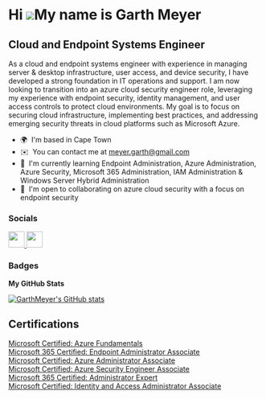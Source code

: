 Hi ![](https://user-images.githubusercontent.com/18350557/176309783-0785949b-9127-417c-8b55-ab5a4333674e.gif)My name is Garth Meyer
===================================================================================================================================

Cloud and Endpoint Systems Engineer
---------------------------

As a cloud and endpoint systems engineer with experience in managing server & desktop infrastructure, user access, and device security, I have developed a strong foundation in IT operations and support. I am now looking to transition into an azure cloud security engineer role, leveraging my experience with endpoint security, identity management, and user access controls to protect cloud environments. My goal is to focus on securing cloud infrastructure, implementing best practices, and addressing emerging security threats in cloud platforms such as Microsoft Azure.

* 🌍  I'm based in Cape Town
* ✉️  You can contact me at [meyer.garth@gmail.com](mailto:meyer.garth@gmail.com)
* 🧠  I'm currently learning Endpoint Administration, Azure Administration, Azure Security, Microsoft 365 Administration, IAM Administration & Windows Server Hybrid Administration
* 🤝  I'm open to collaborating on azure cloud security with a focus on endpoint security


### Socials

<p align="left"> <a href="https://www.github.com/GarthMeyer" target="_blank" rel="noreferrer"> <picture> <source media="(prefers-color-scheme: dark)" srcset="https://raw.githubusercontent.com/danielcranney/readme-generator/main/public/icons/socials/github-dark.svg" /> <source media="(prefers-color-scheme: light)" srcset="https://raw.githubusercontent.com/danielcranney/readme-generator/main/public/icons/socials/github.svg" /> <img src="https://raw.githubusercontent.com/danielcranney/readme-generator/main/public/icons/socials/github.svg" width="32" height="32" /> </picture> </a> <a href="https://www.linkedin.com/in/garth-meyer/" target="_blank" rel="noreferrer"> <picture> <source media="(prefers-color-scheme: dark)" srcset="https://raw.githubusercontent.com/danielcranney/readme-generator/main/public/icons/socials/linkedin-dark.svg" /> <source media="(prefers-color-scheme: light)" srcset="https://raw.githubusercontent.com/danielcranney/readme-generator/main/public/icons/socials/linkedin.svg" /> <img src="https://raw.githubusercontent.com/danielcranney/readme-generator/main/public/icons/socials/linkedin.svg" width="32" height="32" /> </picture> </a></p>

### Badges

<b>My GitHub Stats</b>

<a href="http://www.github.com/GarthMeyer"><img src="https://github-readme-stats.vercel.app/api?username=GarthMeyer&show_icons=true&hide=&count_private=true&title_color=0891b2&text_color=ffffff&icon_color=0891b2&bg_color=1c1917&hide_border=true&show_icons=true" alt="GarthMeyer's GitHub stats" /></a>

## Certifications
<div>
<a href="https://learn.microsoft.com/api/credentials/share/en-us/GarthMeyer-0546/62A2452FD5FA52DB?sharingId=134D621588E15CA0">Microsoft Certified: Azure Fundamentals</a><br>
<a href="https://learn.microsoft.com/api/credentials/share/en-us/GarthMeyer-0546/B12D1C2AC01D57E7?sharingId=134D621588E15CA0">Microsoft 365 Certified: Endpoint Administrator Associate</a><br>
<a href="https://learn.microsoft.com/api/credentials/share/en-us/GarthMeyer-0546/EF4D6A035A3B7604?sharingId=134D621588E15CA0">Microsoft Certified: Azure Administrator Associate</a><br>
<a href="https://learn.microsoft.com/en-us/users/garthmeyer-0546/credentials/certification/azure-security-engineer?tab=credentials-tab">Microsoft Certified: Azure Security Engineer Associate</a><br>
<a href="https://learn.microsoft.com/en-us/users/garthmeyer-0546/credentials/certification/m365-enterprise-administrator?tab=credentials-tab">Microsoft 365 Certified: Administrator Expert</a><br>
<a href="https://learn.microsoft.com/en-us/users/garthmeyer-0546/credentials/certification/identity-and-access-administrator?tab=credentials-tab">Microsoft Certified: Identity and Access Administrator Associate</a>
</div>

